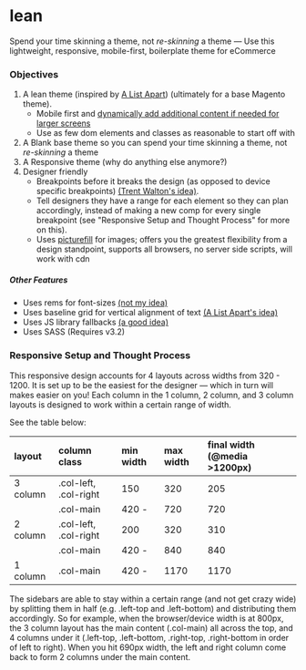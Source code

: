 lean
====

Spend your time skinning a theme, not *re-skinning* a theme — Use this lightweight, responsive, mobile-first, boilerplate theme for eCommerce

### Objectives

1. A lean theme (inspired by [A List Apart](http://alistapart.com/article/improving-ux-through-front-end-performance)) (ultimately for a base Magento theme).
	- Mobile first and [dynamically add additional content if needed for larger screens](http://adactio.com/journal/5429/)
	- Use as few dom elements and classes as reasonable to start off with
2. A Blank base theme so you can spend your time skinning a theme, not *re-skinning* a theme
3. A Responsive theme (why do anything else anymore?)
4. Designer friendly 
	- Breakpoints before it breaks the design (as opposed to device specific breakpoints) [(Trent Walton's idea)](http://trentwalton.com/2013/02/07/where-to-start/).
	- Tell designers they have a range for each element so they can plan accordingly, instead of making a new comp for every single breakpoint (see "Responsive Setup and Thought Process" for more on this).
	- Uses [picturefill](https://github.com/scottjehl/picturefill) for images; offers you the greatest flexibility from a design standpoint, supports all browsers, no server side scripts, will work with cdn

##### Other Features
- Uses rems for font-sizes [(not my idea)](http://snook.ca/archives/html_and_css/font-size-with-rem)
- Uses baseline grid for vertical alignment of text [(A List Apart's idea)](http://alistapart.com/article/settingtypeontheweb)
- Uses JS library fallbacks [(a good idea)](http://www.1stwebdesigner.com/design/snippets-html5-boilerplate/)
- Uses SASS (Requires v3.2)

### Responsive Setup and Thought Process

This responsive design accounts for 4 layouts across widths from 320 - 1200. It is set up to be the easiest for the designer — which in turn will makes easier on you! Each column in the 1 column, 2 column, and 3 column layouts is designed to work within a certain range of width.

See the table below:

| layout | column class | min width | max width | final width (@media >1200px) |
|:-------|:-------------|:----------|:----------|:------------|
| 3 column | .col-left, .col-right | 150 | 320 | 205 |
|  | .col-main | 420 - | 720 | 720 |
| 2 column | .col-left, .col-right | 200 | 320 | 310 |
|  | .col-main | 420 - | 840 | 840 |
| 1 column | .col-main | 420 - | 1170 | 1170 |

The sidebars are able to stay within a certain range (and not get crazy wide) by splitting them in half (e.g. .left-top and .left-bottom) and distributing them accordingly. So for example, when the browser/device width is at 800px, the 3 column layout has the main content (.col-main) all across the top, and 4 columns under it (.left-top, .left-bottom, .right-top, .right-bottom in order of left to right). When you hit 690px width, the left and right column come back to form 2 columns under the main content.

